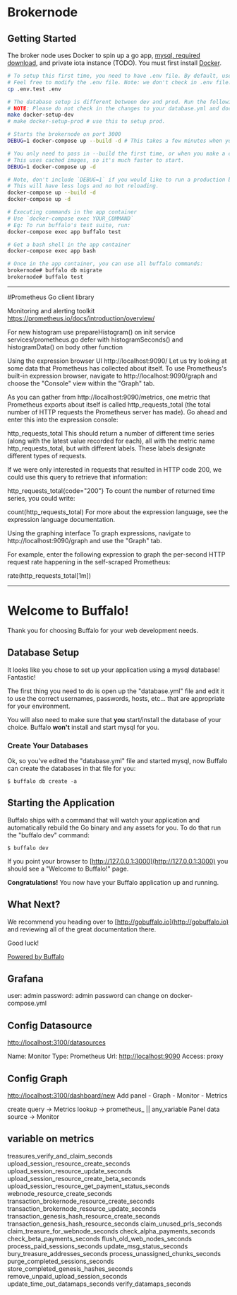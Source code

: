# Brokernode

## Getting Started

The broker node uses Docker to spin up a go app, [mysql, required download](https://dev.mysql.com/downloads/file/?id=479845), and private iota instance (TODO). You must first install [Docker](https://www.docker.com/community-edition).

```bash
# To setup this first time, you need to have .env file. By default, use .env.test for unit test.
# Feel free to modify the .env file. Note: we don't check in .env file.
cp .env.test .env

# The database setup is different between dev and prod. Run the following script to change your DB setup.
# NOTE: Please do not check in the changes to your database.yml and docker-compose.yml file.
make docker-setup-dev
# make docker-setup-prod # use this to setup prod.

# Starts the brokernode on port 3000
DEBUG=1 docker-compose up --build -d # This takes a few minutes when you first run it.

# You only need to pass in --build the first time, or when you make a change to the container
# This uses cached images, so it's much faster to start.
DEBUG=1 docker-compose up -d

# Note, don't include `DEBUG=1` if you would like to run a production build.
# This will have less logs and no hot reloading.
docker-compose up --build -d
docker-compose up -d

# Executing commands in the app container
# Use `docker-compose exec YOUR_COMMAND`
# Eg: To run buffalo's test suite, run:
docker-compose exec app buffalo test

# Get a bash shell in the app container
docker-compose exec app bash

# Once in the app container, you can use all buffalo commands:
brokernode# buffalo db migrate
brokernode# buffalo test
```

---
#Prometheus Go client library

Monitoring and alerting toolkit
https://prometheus.io/docs/introduction/overview/

For new histogram use prepareHistogram() on init service services/prometheus.go
defer with histogramSeconds() and histogramData() on body other function

Using the expression browser UI http://localhost:9090/
Let us try looking at some data that Prometheus has collected about itself. To use Prometheus's built-in expression browser, navigate to http://localhost:9090/graph and choose the "Console" view within the "Graph" tab.

As you can gather from http://localhost:9090/metrics, one metric that Prometheus exports about itself is called http_requests_total (the total number of HTTP requests the Prometheus server has made). Go ahead and enter this into the expression console:

http_requests_total
This should return a number of different time series (along with the latest value recorded for each), all with the metric name http_requests_total, but with different labels. These labels designate different types of requests.

If we were only interested in requests that resulted in HTTP code 200, we could use this query to retrieve that information:

http_requests_total{code="200"}
To count the number of returned time series, you could write:

count(http_requests_total)
For more about the expression language, see the expression language documentation.

Using the graphing interface
To graph expressions, navigate to http://localhost:9090/graph and use the "Graph" tab.

For example, enter the following expression to graph the per-second HTTP request rate happening in the self-scraped Prometheus:

rate(http_requests_total[1m])

---

# Welcome to Buffalo!

Thank you for choosing Buffalo for your web development needs.

## Database Setup

It looks like you chose to set up your application using a mysql database! Fantastic!

The first thing you need to do is open up the "database.yml" file and edit it to use the correct usernames, passwords, hosts, etc... that are appropriate for your environment.

You will also need to make sure that **you** start/install the database of your choice. Buffalo **won't** install and start mysql for you.

### Create Your Databases

Ok, so you've edited the "database.yml" file and started mysql, now Buffalo can create the databases in that file for you:

    $ buffalo db create -a

## Starting the Application

Buffalo ships with a command that will watch your application and automatically rebuild the Go binary and any assets for you. To do that run the "buffalo dev" command:

    $ buffalo dev

If you point your browser to [http://127.0.0.1:3000](http://127.0.0.1:3000) you should see a "Welcome to Buffalo!" page.

**Congratulations!** You now have your Buffalo application up and running.

## What Next?

We recommend you heading over to [http://gobuffalo.io](http://gobuffalo.io) and reviewing all of the great documentation there.

Good luck!

[Powered by Buffalo](http://gobuffalo.io)

## Grafana
user: admin
password: admin
password can change on docker-compose.yml

## Config Datasource
[http://localhost:3100/datasources](http://localhost:3100/datasources)

Name: Monitor
Type: Prometheus
Url: [http://localhost:9090](http://localhost:9090)
Access: proxy

## Config Graph
[http://localhost:3100/dashboard/new](http://localhost:3100/dashboard/new)
Add panel - Graph - Monitor - Metrics

create query -> Metrics lookup -> prometheus_ || any_variable
Panel data source -> Monitor

## variable on metrics
treasures_verify_and_claim_seconds
upload_session_resource_create_seconds
upload_session_resource_update_seconds
upload_session_resource_create_beta_seconds
upload_session_resource_get_payment_status_seconds
webnode_resource_create_seconds
transaction_brokernode_resource_create_seconds
transaction_brokernode_resource_update_seconds
transaction_genesis_hash_resource_create_seconds
transaction_genesis_hash_resource_seconds
claim_unused_prls_seconds
claim_treasure_for_webnode_seconds
check_alpha_payments_seconds
check_beta_payments_seconds
flush_old_web_nodes_seconds
process_paid_sessions_seconds
update_msg_status_seconds
bury_treasure_addresses_seconds
process_unassigned_chunks_seconds
purge_completed_sessions_seconds
store_completed_genesis_hashes_seconds
remove_unpaid_upload_session_seconds
update_time_out_datamaps_seconds
verify_datamaps_seconds
